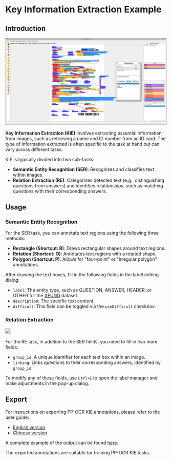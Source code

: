 # Key Information Extraction Example

## Introduction

![](.data/annotated_ocr_kie_task.png) 

**Key Information Extraction (KIE)** involves extracting essential information from images, such as retrieving a name and ID number from an ID card. The type of information extracted is often specific to the task at hand but can vary across different tasks.

KIE is typically divided into two sub-tasks:
- **Semantic Entity Recognition (SER)**: Recognizes and classifies text within images.
- **Relation Extraction (RE)**: Categorizes detected text (e.g., distinguishing questions from answers) and identifies relationships, such as matching questions with their corresponding answers.

## Usage

### Semantic Entity Recognition

For the SER task, you can annotate text regions using the following three methods:

- **Rectangle (Shortcut: R)**: Draws rectangular shapes around text regions.
- **Rotation (Shortcut: O)**: Annotates text regions with a rotated shape.
- **Polygon (Shortcut: P)**: Allows for "four-point" or "irregular polygon" annotations.

After drawing the text boxes, fill in the following fields in the label editing dialog:
- `label`: The entity type, such as QUESTION, ANSWER, HEADER, or OTHER for the [XFUND](https://github.com/doc-analysis/XFUND) dataset.
- `description`: The specific text content.
- `difficult`: This field can be toggled via the `useDifficult` checkbox.

### Relation Extraction

![](.data/annotated_ppocr_kie_toturial.gif) 

For the RE task, in addition to the SER fields, you need to fill in two more fields:
- `group_id`: A unique identifier for each text box within an image.
- `linking`: Links questions to their corresponding answers, identified by `group_id`.

To modify any of these fields, use `Ctrl+E` to open the label manager and make adjustments in the pop-up dialog.

## Export

For instructions on exporting PP-OCR KIE annotations, please refer to the user guide:
- [English version](../../docs/en/user_guide.md)
- [Chinese version](../../docs/zh_cn/user_guide.md)

A complete example of the output can be found [here](./ppocr-kie/).

The exported annotations are suitable for training PP-OCR KIE tasks.
